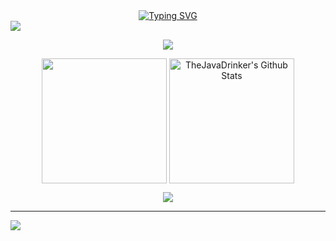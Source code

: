 <div id="about-me" align="center">
<a href="https://git.io/typing-svg"><img src="https://readme-typing-svg.demolab.com?font=Roboto+Condensed&weight=750&size=30&duration=5000&pause=3000&color=1890ff&center=true&vCenter=true&width=550&lines=Hello!+This+is+TheJavaDrinker!" alt="Typing SVG" /></a>
</div>

<img align="center" src="https://github-readme-activity-graph.vercel.app/graph?username=TheJavaDrinker&bg_color=222222&color=ffffff&line=1890ff&point=ffffff&area=true&hide_border=false" />
<p align="center">
<img align="center" src="https://github-profile-trophy.vercel.app/?username=TheJavaDrinker&theme=darkhub&no-frame=true&column=4&margin-w=36&margin-h=12" />
</p>
<p align="center">
<img align="center" height="200px" src="https://github-readme-stats.vercel.app/api/top-langs/?username=TheJavaDrinker&langs_count=8&theme=dark&layout=compact&hide=html,scss,makefile,ruby,css,less" />
<img align="center" height="200px" src="https://github-readme-stats-git-masterrstaa-rickstaa.vercel.app/api?username=TheJavaDrinker&show_icons=true&count_private=true&include_all_commits=true&line_height=25&theme=dark" alt="TheJavaDrinker's Github Stats" />
</p>
</p>
<div align="center" style="font-size: 25px;font-weight: 900;">
  <a href="https://github.com/TheJavaDrinker">
    <img src="https://github-readme-streak-stats.herokuapp.com?user=TheJavaDrinker&theme=dark" />
  </a>
</div>
</section>

---
[![](https://visitcount.itsvg.in/api?id=TheJavaDrinker&icon=0&color=0)](https://visitcount.itsvg.in)

